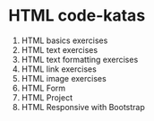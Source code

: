 # HTML code-katas
1. HTML basics exercises
2. HTML text exercises
3. HTML text formatting exercises
4. HTML link exercises
5. HTML image exercises
6. HTML Form
7. HTML Project
8. HTML Responsive with Bootstrap

